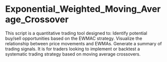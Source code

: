 # Exponential_Weighted_Moving_Average_Crossover
This script is a quantitative trading tool designed to:  Identify potential buy/sell opportunities based on the EWMAC strategy. Visualize the relationship between price movements and EWMAs. Generate a summary of trading signals. It is for traders looking to implement or backtest a systematic trading strategy based on moving average crossovers.
